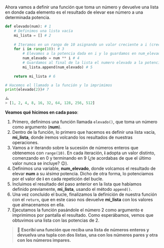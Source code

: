 Ahora vamos a definir una función que toma un número y devuelve una lista en donde cada elemento es el resultado de elevar ese número a una determinada potencia.

``` python
def elevado(num): # 1
    # Definimos una lista vacía
    mi_lista = [] # 2
    
    # Iteramos en un rango de 10 asignando un valor creciente a i (crece de 1 en 1)
    for i in range(10): # 3
        # Elevamos a la potencia dada en i y lo guardamos en num_elevado
        num_elevado = num ** i # 4
        # Guardamos al final de la lista el numero elevado a la potencia i
        mi_lista.append(num_elevado) # 5
      
    return mi_lista # 6

# Hacemos el llamado a la función y lo imprimimos
print(elevado(2))# 7

ム
> [1, 2, 4, 8, 16, 32, 64, 128, 256, 512]
```

**Veamos qué hicimos en cada paso**:<br>
1. Primero, definimos una función llamada `elevado()`, que toma un número como argumento (**num**).<br>
2. Dentro de la función, lo primero que hacemos es definir una lista vacía, **mi_lista**, donde iremos volcando los resultados de nuestras operaciones.<br>
3. Vamos a ir iterando sobre la sucesión de números enteros que obtenemos con `range(10)`. En cada iteración, **i** adopta un valor distinto, comenzando en 0 y terminando en 9 (¿te acordabas de que el último valor nunca se incluye? :wink:).<br>
4. Definimos una variable, **num_elevado**, donde volcamos el resultado de elevar **num** a su _iésima_ potencia. Dicho de otra forma, lo potenciamos por el valor de **i** en cada repetición del bucle.<br>
5. Incluimos el resultado del paso anterior en la lista que habíamos definido previamente, **mi_lista**, usando el método `append()`.<br>
6. Una vez concluido el bucle, finalizamos la definición de nuestra función con el `return`, que en este caso nos devuelve **mi_lista** con los valores que almacenamos en ella.<br>
7. Ejecutamos la función pasándole el número 2 como argumento e imprimimos por pantalla el resultado. Como esperábamos, vemos que obtuvimos una lista con las potencias de 2.<br>

> :memo: **Escribí una función que reciba una lista de números enteros y devuelva una tupla con dos listas, una con los números pares y otra con los números impares.**


